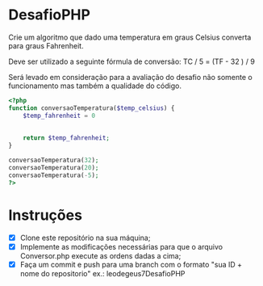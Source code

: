 # DesafioPHP

Crie um algoritmo que dado uma temperatura em graus Celsius converta para graus Fahrenheit.

Deve ser utilizado a seguinte fórmula de conversão:
TC / 5 = (TF - 32 ) / 9

Será levado em consideração para a avaliação do desafio não somente o funcionamento mas também a qualidade do código.

```php
<?php
function conversaoTemperatura($temp_celsius) {
    $temp_fahrenheit = 0
    
   
    return $temp_fahrenheit;
}

conversaoTemperatura(32);
conversaoTemperatura(20);
conversaoTemperatura(-5);
?>
```

# Instruções

- [x] Clone este repositório na sua máquina;
- [x] Implemente as modificações necessárias para que o arquivo Conversor.php execute as ordens dadas a cima;
- [x] Faça um commit e push para uma branch com o formato "sua ID + nome do repositorio" ex.: leodegeus7DesafioPHP
